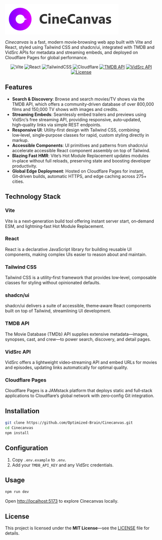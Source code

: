 
<img src="./src/assets/CineCanvas_white_bg.png" alt="CineCanvas Logo"/> 





_Cinecanvas_ is a fast, modern movie‑browsing web app built with Vite and React, styled using Tailwind CSS and shadcn/ui, integrated with TMDB and VidSrc APIs for metadata and streaming embeds, and deployed on Cloudflare Pages for global performance.
<p align="center">
  <img src="https://img.shields.io/badge/vite-%23646CFF.svg?style=for-the-badge&logo=vite&logoColor=white" alt="Vite"/> 
  <img src="https://img.shields.io/badge/react-%2320232a.svg?style=for-the-badge&logo=react&logoColor=%2361DAFB" alt="React"/> 
  <img src="https://img.shields.io/badge/tailwindcss-%2338B2AC.svg?style=for-the-badge&logo=tailwind-css&logoColor=white" alt="TailwindCSS"/> 
  <img src="https://img.shields.io/badge/Cloudflare-F38020?style=for-the-badge&logo=Cloudflare&logoColor=white" alt="Cloudflare"/> 
  <a href="https://developers.themoviedb.org/4/"><img src="https://img.shields.io/badge/TMDB_API-v4-blue?logo=themoviedatabase&logoColor=fff" alt="TMDB API"/></a> 
  <a href="https://vidsrc.icu/"><img src="https://img.shields.io/badge/VidSrc-Embed%20Streaming-informational" alt="VidSrc API"/></a> 
  <a href="LICENSE"><img src="https://img.shields.io/badge/License-MIT-yellow?logo=mit&logoColor=000" alt="License"/></a>
</p>


## Features  
- **Search & Discovery**: Browse and search movies/TV shows via the TMDB API, which offers a community‑driven database of over 800,000 films and 150,000 TV shows with images and credits. 
- **Streaming Embeds**: Seamlessly embed trailers and previews using VidSrc’s free streaming API, providing responsive, auto‑updated, high‑quality links via simple REST endpoints.  
- **Responsive UI**: Utility‑first design with Tailwind CSS, combining low‑level, single‑purpose classes for rapid, custom styling directly in markup.  
- **Accessible Components**: UI primitives and patterns from shadcn/ui accelerate accessible React component assembly on top of Tailwind.  
- **Blazing Fast HMR**: Vite’s Hot Module Replacement updates modules in‑place without full reloads, preserving state and boosting developer productivity.  
- **Global Edge Deployment**: Hosted on Cloudflare Pages for instant, Git‑driven builds, automatic HTTPS, and edge caching across 275+ cities.  

## Technology Stack  

### Vite  
Vite is a next‑generation build tool offering instant server start, on‑demand ESM, and lightning‑fast Hot Module Replacement.  

### React  
React is a declarative JavaScript library for building reusable UI components, making complex UIs easier to reason about and maintain.  

### Tailwind CSS  
Tailwind CSS is a utility‑first framework that provides low‑level, composable classes for styling without opinionated defaults.  

### shadcn/ui  
shadcn/ui delivers a suite of accessible, theme‑aware React components built on top of Tailwind, streamlining UI development.  

### TMDB API  
The Movie Database (TMDb) API supplies extensive metadata—images, synopses, cast, and crew—to power search, discovery, and detail pages.  

### VidSrc API  
VidSrc offers a lightweight video‑streaming API and embed URLs for movies and episodes, updating links automatically for optimal quality.  

### Cloudflare Pages  
Cloudflare Pages is a JAMstack platform that deploys static and full‑stack applications to Cloudflare’s global network with zero‑config Git integration.  


## Installation  
```bash
git clone https://github.com/Optimized-Brain/Cinecanvas.git  
cd Cinecanvas  
npm install  
```  

## Configuration  
1. Copy `.env.example` to `.env`.  
2. Add your `TMDB_API_KEY` and any VidSrc credentials.  

## Usage  
```bash
npm run dev
```  
Open [http://localhost:5173](http://localhost:5173) to explore Cinecanvas locally.   

## License  
This project is licensed under the **MIT License**—see the [LICENSE](LICENSE) file for details.  
